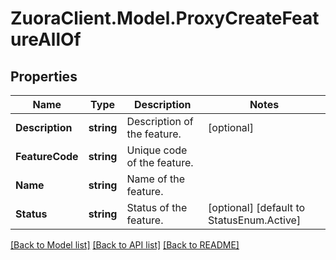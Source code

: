 # ZuoraClient.Model.ProxyCreateFeatureAllOf

## Properties

Name | Type | Description | Notes
------------ | ------------- | ------------- | -------------
**Description** | **string** | Description of the feature.  | [optional] 
**FeatureCode** | **string** | Unique code of the feature.  | 
**Name** | **string** | Name of the feature.  | 
**Status** | **string** | Status of the feature.  | [optional] [default to StatusEnum.Active]

[[Back to Model list]](../README.md#documentation-for-models) [[Back to API list]](../README.md#documentation-for-api-endpoints) [[Back to README]](../README.md)

